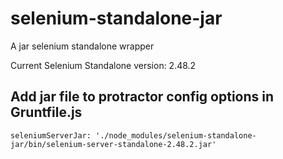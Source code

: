 selenium-standalone-jar
=======================

A jar selenium standalone wrapper

Current Selenium Standalone version: 2.48.2

## Add jar file to protractor config options in Gruntfile.js

```
seleniumServerJar: './node_modules/selenium-standalone-jar/bin/selenium-server-standalone-2.48.2.jar'
```

